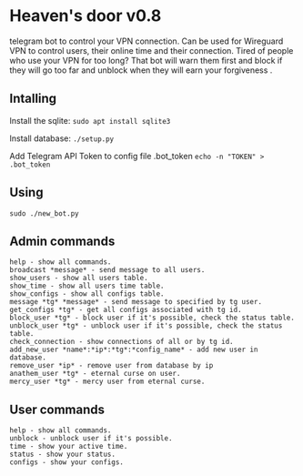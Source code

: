# Heaven's door v0.8

telegram bot to control your VPN connection. Can be used for Wireguard VPN to control users, their online time and their connection.
Tired of people who use your VPN for too long? That bot will warn them first and block if they will go too far and unblock when they will earn your forgiveness .
## Intalling

Install the sqlite: ```sudo apt install sqlite3```

Install database: ```./setup.py```

Add Telegram API Token to config file .bot_token ```echo -n "TOKEN" > .bot_token```
## Using

```sudo ./new_bot.py```
## Admin commands
```
help - show all commands.
broadcast *message* - send message to all users. 
show_users - show all users table. 
show_time - show all users time table. 
show_configs - show all configs table. 
message *tg* *message* - send message to specified by tg user. 
get_configs *tg* - get all configs associated with tg id. 
block_user *tg* - block user if it's possible, check the status table. 
unblock_user *tg* - unblock user if it's possible, check the status table. 
check_connection - show connections of all or by tg id. 
add_new_user *name*:*ip*:*tg*:*config_name* - add new user in database. 
remove_user *ip* - remove user from database by ip
anathem_user *tg* - eternal curse on user.
mercy_user *tg* - mercy user from eternal curse.
```
## User commands
```
help - show all commands.
unblock - unblock user if it's possible.
time - show your active time.
status - show your status.
configs - show your configs.
```
